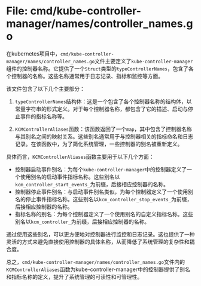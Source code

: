 # File: cmd/kube-controller-manager/names/controller_names.go

在kubernetes项目中，`cmd/kube-controller-manager/names/controller_names.go`文件主要定义了`kube-controller-manager`组件的控制器名称。它提供了一个`Struct`类型的`typeControllerNames`，包含了各个控制器的名称。这些名称通常用于日志记录、指标和监控等方面。

该文件包含了以下几个主要部分：

1. `typeControllerNames`结构体：这是一个包含了各个控制器名称的结构体，以常量字符串的形式定义。对于每个控制器名称，都包含了它的描述、启动与停止事件的指标名称等。

2. `KCMControllerAliases`函数：该函数返回了一个`map`，其中包含了控制器名称与其别名之间的映射关系。这些别名通常用于与控制器相关的指标命名和日志记录。在该函数中，为了简化系统管理，一些控制器的别名被重新定义。

具体而言，`KCMControllerAliases`函数主要用于以下几个方面：

- 控制器启动事件别名：为每个`kube-controller-manager`中的控制器定义了一个使用别名的启动事件指标名称。这些别名以`kcm_controller_start_events_`为前缀，后接相应控制器的名称。
- 控制器停止事件别名：与启动事件别名类似，为每个控制器定义了一个使用别名的停止事件指标名称。这些别名以`kcm_controller_stop_events_`为前缀，后接相应控制器的名称。
- 指标名称的别名：为每个控制器定义了一个使用别名的自定义指标名称。这些别名以`kcm_controller_`为前缀，后接相应控制器的名称。

通过使用这些别名，可以更方便地对控制器进行监控和日志记录。这也提供了一种灵活的方式来避免直接使用控制器的具体名称，从而降低了系统管理的复杂性和耦合度。

总之，`cmd/kube-controller-manager/names/controller_names.go`文件内的`KCMControllerAliases`函数为kube-controller-manager中的控制器提供了别名和指标名称的定义，提升了系统管理的可读性和可管理性。


